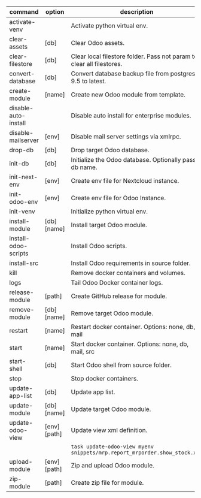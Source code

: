 | command              | option       | description                                                               |
| -------------------- | ------------ | ------------------------------------------------------------------------- |
| activate-venv        |              | Activate python virtual env.                                              |
| clear-assets         | [db]         | Clear Odoo assets.                                                        |
| clear-filestore      | [db]         | Clear local filestore folder. Pass not param to clear all filestores.     |
| convert-database     | [db]         | Convert database backup file from postgres 9.5 to latest.                 |
| create-module        | [name]       | Create new Odoo module from template.                                     |
| disable-auto-install |              | Disable auto install for enterprise modules.                              |
| disable-mailserver   | [env]        | Disable mail server settings via xmlrpc.                                  |
| drop-db              | [db]         | Drop target Odoo database.                                                |
| init-db              | [db]         | Initialize the Odoo database. Optionally pass db name.                    |
| init-next-env        | [env]        | Create env file for Nextcloud instance.                                   |
| init-odoo-env        | [env]        | Create env file for Odoo Instance.                                        |
| init-venv            |              | Initialize python virtual env.                                            |
| install-module       | [db] [name]  | Install target Odoo module.                                               |
| install-odoo-scripts |              | Install Odoo scripts.                                                     |
| install-src          |              | Install Odoo requirements in source folder.                               |
| kill                 |              | Remove docker containers and volumes.                                     |
| logs                 |              | Tail Odoo Docker container logs.                                          |
| release-module       | [path]       | Create GitHub release for module.                                         |
| remove-module        | [db] [name]  | Remove target Odoo module.                                                |
| restart              | [name]       | Restart docker container. Options: none, db, mail                         |
| start                | [name]       | Start docker container. Options: none, db, mail, src                      |
| start-shell          | [db]         | Start Odoo shell from source folder.                                      |
| stop                 |              | Stop docker containers.                                                   |
| update-app-list      | [db]         | Update app list.                                                          |
| update-module        | [db] [name]  | Update target Odoo module.                                                |
| update-odoo-view     | [env] [path] | Update view xml definition.                                               |
|                      |              | `task update-odoo-view myenv snippets/mrp.report_mrporder.show_stock.xml` |
| upload-module        | [env] [path] | Zip and upload Odoo module.                                               |
| zip-module           | [path]       | Create zip file for module.                                               |